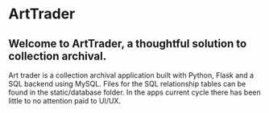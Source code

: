 # ArtTrader

## Welcome to ArtTrader, a thoughtful solution to collection archival. 

<p>Art trader is a collection archival application built with Python, Flask and a SQL backend using MySQL. Files for the SQL relationship tables can be found in the static/database folder. In the apps current cycle there has been little to no attention paid to UI/UX.<p/>
